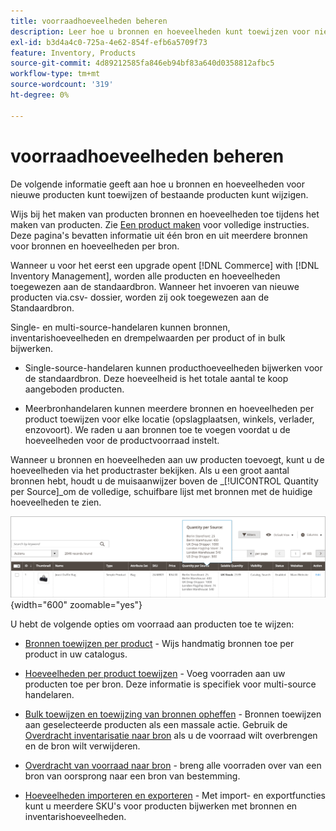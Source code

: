 ```yaml
---
title: voorraadhoeveelheden beheren
description: Leer hoe u bronnen en hoeveelheden kunt toewijzen voor nieuwe producten of bestaande producten kunt wijzigen.
exl-id: b3d4a4c0-725a-4e62-854f-efb6a5709f73
feature: Inventory, Products
source-git-commit: 4d89212585fa846eb94bf83a640d0358812afbc5
workflow-type: tm+mt
source-wordcount: '319'
ht-degree: 0%

---
```


# voorraadhoeveelheden beheren

De volgende informatie geeft aan hoe u bronnen en hoeveelheden voor nieuwe producten kunt toewijzen of bestaande producten kunt wijzigen.

Wijs bij het maken van producten bronnen en hoeveelheden toe tijdens het maken van producten. Zie [Een product maken](../catalog/product-create.md) voor volledige instructies. Deze pagina&#39;s bevatten informatie uit één bron en uit meerdere bronnen voor bronnen en hoeveelheden per bron.

Wanneer u voor het eerst een upgrade opent [!DNL Commerce] with [!DNL Inventory Management], worden alle producten en hoeveelheden toegewezen aan de standaardbron. Wanneer het invoeren van nieuwe producten via.csv- dossier, worden zij ook toegewezen aan de Standaardbron.

Single- en multi-source-handelaren kunnen bronnen, inventarishoeveelheden en drempelwaarden per product of in bulk bijwerken.

- Single-source-handelaren kunnen producthoeveelheden bijwerken voor de standaardbron. Deze hoeveelheid is het totale aantal te koop aangeboden producten.

- Meerbronhandelaren kunnen meerdere bronnen en hoeveelheden per product toewijzen voor elke locatie (opslagplaatsen, winkels, verlader, enzovoort). We raden u aan bronnen toe te voegen voordat u de hoeveelheden voor de productvoorraad instelt.

Wanneer u bronnen en hoeveelheden aan uw producten toevoegt, kunt u de hoeveelheden via het productraster bekijken. Als u een groot aantal bronnen hebt, houdt u de muisaanwijzer boven de _[!UICONTROL Quantity per Source]_om de volledige, schuifbare lijst met bronnen met de huidige hoeveelheden te zien.

![Producthoeveelheden per bron](assets/inventory-product-quantity.png){width="600" zoomable="yes"}

U hebt de volgende opties om voorraad aan producten toe te wijzen:

- [Bronnen toewijzen per product](sources-assign-per-product.md) - Wijs handmatig bronnen toe per product in uw catalogus.

- [Hoeveelheden per product toewijzen](quantities-assign-per-product.md) - Voeg voorraden aan uw producten toe per bron. Deze informatie is specifiek voor multi-source handelaren.

- [Bulk toewijzen en toewijzing van bronnen opheffen](bulk-assignment.md) - Bronnen toewijzen aan geselecteerde producten als een massale actie. Gebruik de [Overdracht inventarisatie naar bron](inventory-transfer.md) als u de voorraad wilt overbrengen en de bron wilt verwijderen.

- [Overdracht van voorraad naar bron](inventory-transfer.md) - breng alle voorraden over van een bron van oorsprong naar een bron van bestemming.

- [Hoeveelheden importeren en exporteren](inventory-import-export.md) - Met import- en exportfuncties kunt u meerdere SKU&#39;s voor producten bijwerken met bronnen en inventarishoeveelheden.
